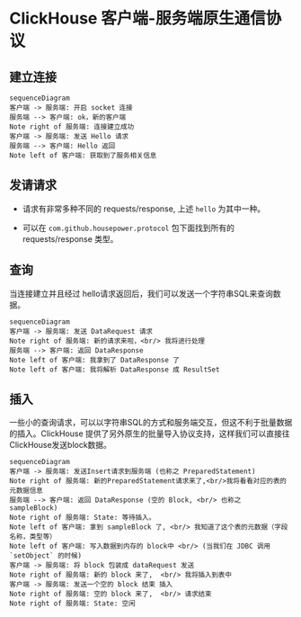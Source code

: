 ClickHouse 客户端-服务端原生通信协议
===

## 建立连接

```mermaid
sequenceDiagram
客户端 -> 服务端: 开启 socket 连接
服务端 --> 客户端: ok，新的客户端
Note right of 服务端: 连接建立成功
客户端 -> 服务端: 发送 Hello 请求
服务端 --> 客户端: Hello 返回
Note left of 客户端: 获取到了服务相关信息
```

## 发请请求

- 请求有非常多种不同的 requests/response, 上述 `hello` 为其中一种。

- 可以在 `com.github.housepower.protocol` 包下面找到所有的 requests/response 类型。

## 查询

当连接建立并且经过 hello请求返回后，我们可以发送一个字符串SQL来查询数据。

```mermaid
sequenceDiagram
客户端 -> 服务端: 发送 DataRequest 请求
Note right of 服务端: 新的请求来啦，<br/> 我将进行处理
服务端 --> 客户端: 返回 DataResponse
Note left of 客户端: 我拿到了 DataResponse 了
Note left of 客户端: 我将解析 DataResponse 成 ResultSet
```

## 插入

一些小的查询请求，可以以字符串SQL的方式和服务端交互，但这不利于批量数据的插入。ClickHouse 提供了另外原生的批量导入协议支持，这样我们可以直接往ClickHouse发送block数据。


```mermaid
sequenceDiagram
客户端 -> 服务端: 发送Insert请求到服务端 (也称之 PreparedStatement)
Note right of 服务端: 新的PreparedStatement请求来了,<br/>我将看看对应的表的元数据信息
服务端 --> 客户端: 返回 DataResponse (空的 Block, <br/> 也称之 sampleBlock)
Note right of 服务端: State: 等待插入。
Note left of 客户端: 拿到 sampleBlock 了, <br/> 我知道了这个表的元数据（字段名称，类型等）
Note left of 客户端: 写入数据到内存的 block中 <br/> (当我们在 JDBC 调用 `setObject` 的时候)
客户端 -> 服务端: 将 block 包装成 dataRequest 发送
Note right of 服务端: 新的 block 来了,  <br/> 我将插入到表中
客户端 -> 服务端: 发送一个空的 block 结束 插入
Note right of 服务端: 空的 block 来了,  <br/> 请求结束
Note right of 服务端: State: 空闲
```

 


